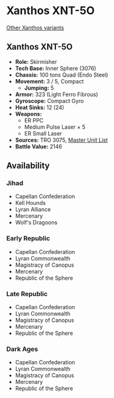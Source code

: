 # Xanthos XNT-5O

[Other Xanthos variants](../xanthos.md)

## Xanthos XNT-5O
- **Role:** Skirmisher
- **Tech Base:** Inner Sphere (3076)
- **Chassis:** 100 tons Quad (Endo Steel)
- **Movement:** 3 / 5, Compact
  - **Jumping:** 5
- **Armor:** 323 (Light Ferro Fibrous)
- **Gyroscope:** Compact Gyro
- **Heat Sinks:** 12 (24)
- **Weapons:**
  - ER PPC
  - Medium Pulse Laser × 5
  - ER Small Laser
- **Sources:** TRO 3075, [Master Unit List](http://masterunitlist.info/Unit/Details/3606/xanthos-xnt-5o)
- **Battle Value:** 2146

## Availability

### Jihad
- Capellan Confederation
- Kell Hounds
- Lyran Alliance
- Mercenary
- Wolf's Dragoons

### Early Republic
- Capellan Confederation
- Lyran Commonwealth
- Magistracy of Canopus
- Mercenary
- Republic of the Sphere

### Late Republic
- Capellan Confederation
- Lyran Commonwealth
- Magistracy of Canopus
- Mercenary
- Republic of the Sphere

### Dark Ages
- Capellan Confederation
- Lyran Commonwealth
- Magistracy of Canopus
- Mercenary
- Republic of the Sphere


